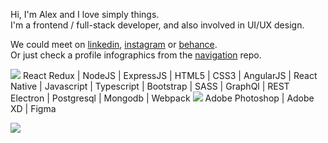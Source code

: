Hi, I'm Alex and I love simply things.  
I'm a frontend / full-stack developer, and also involved in UI/UX design.  

We could meet on [linkedin], [instagram] or [behance].  
Or just check a profile infographics from the [navigation] repo.  


<img src = "./hadabr/assets/DEVELOPMENT.png"/>
React Redux | NodeJS | ExpressJS | HTML5 | CSS3 | AngularJS | React Native | Javascript | Typescript | Bootstrap | SASS | GraphQl | REST    
Electron | Postgresql | Mongodb | Webpack
<img src = "./hadabr/assets/ui-design.png"/>  
Adobe Photoshop | Adobe XD | Figma  

[<img src = "./hadabr/assets/brandband-logo.png"/>](brandband.io)




   [linkedin]: <http://angularjs.org>
   [instagram]: <https://www.instagram.com/pockethabr>
   [behance]: <https://www.behance.net/alexdovghi6c9c>
   [navigation]: <https://github.com/hadabr/navigation>